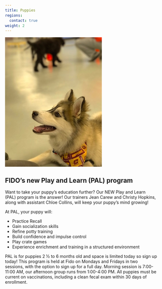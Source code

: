 ```yaml
---
title: Puppies
regions:
  contact: true
weight: 2
---
```

<img class="right" src="/images/pal.jpg" alt="" />

## FIDO’s new Play and Learn (PAL) program

Want to take your puppy’s education further? Our NEW Play and Learn (PAL) program 
is the answer! Our trainers Jean Carew and Christy Hopkins, along with assistant 
Chloe Collins, will keep your puppy’s mind growing! 

At PAL, your puppy will: 

  * Practice Recall
  * Gain socialization skills
  * Refine potty training
  * Build confidence and impulse control
  * Play crate games
  * Experience enrichment and training in a structured environment

PAL is for puppies 2 ½ to 6 months old and space is limited today so sign up today! 
This program is held at Fido on Mondays and Fridays in two sessions, with the option 
to sign up for a full day. Morning session is 7:00-11:00 AM, our afternoon group runs 
from 1:00-4:00 PM. All puppies must be current on vaccinations, including a clean 
fecal exam within 30 days of enrollment.
